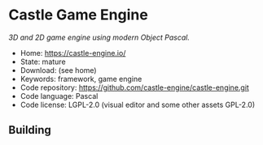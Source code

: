 # Castle Game Engine

_3D and 2D game engine using modern Object Pascal._

- Home: https://castle-engine.io/
- State: mature 
- Download: (see home)
- Keywords: framework, game engine
- Code repository: https://github.com/castle-engine/castle-engine.git
- Code language: Pascal
- Code license: LGPL-2.0 (visual editor and some other assets GPL-2.0)

## Building



